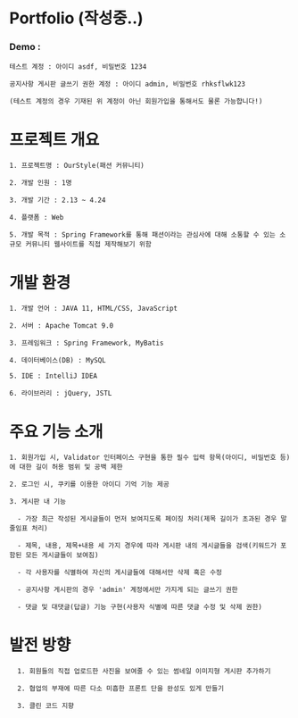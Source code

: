 # Portfolio (작성중..)

### Demo : 

    테스트 계정 : 아이디 asdf, 비밀번호 1234
    
    공지사항 게시판 글쓰기 권한 계정 : 아이디 admin, 비밀번호 rhksflwk123
    
    (테스트 계정의 경우 기재된 위 계정이 아닌 회원가입을 통해서도 물론 가능합니다!)
    
    
# 프로젝트 개요

    1. 프로젝트명 : OurStyle(패션 커뮤니티)
    
    2. 개발 인원 : 1명
    
    3. 개발 기간 : 2.13 ~ 4.24
    
    4. 플랫폼 : Web
    
    5. 개발 목적 : Spring Framework를 통해 패션이라는 관심사에 대해 소통할 수 있는 소규모 커뮤니티 웹사이트를 직접 제작해보기 위함
    
    
# 개발 환경

    1. 개발 언어 : JAVA 11, HTML/CSS, JavaScript
    
    2. 서버 : Apache Tomcat 9.0
    
    3. 프레임워크 : Spring Framework, MyBatis
    
    4. 데이터베이스(DB) : MySQL
    
    5. IDE : IntelliJ IDEA
    
    6. 라이브러리 : jQuery, JSTL
    
  
# 주요 기능 소개
  
    1. 회원가입 시, Validator 인터페이스 구현을 통한 필수 입력 항목(아이디, 비밀번호 등)에 대한 길이 허용 범위 및 공백 제한
    
    2. 로그인 시, 쿠키를 이용한 아이디 기억 기능 제공
    
    3. 게시판 내 기능
    
      - 가장 최근 작성된 게시글들이 먼저 보여지도록 페이징 처리(제목 길이가 초과된 경우 말줄임표 처리)
    
      - 제목, 내용, 제목+내용 세 가지 경우에 따라 게시판 내의 게시글들을 검색(키워드가 포함된 모든 게시글들이 보여짐)
      
      - 각 사용자를 식별하여 자신의 게시글들에 대해서만 삭제 혹은 수정
      
      - 공지사항 게시판의 경우 'admin' 계정에서만 가지게 되는 글쓰기 권한
      
      - 댓글 및 대댓글(답글) 기능 구현(사용자 식별에 따른 댓글 수정 및 삭제 권한)
      
  
  # 발전 방향
  
      1. 회원들의 직접 업로드한 사진을 보여줄 수 있는 썸네일 이미지형 게시판 추가하기
      
      2. 협업의 부재에 따른 다소 미흡한 프론트 단을 완성도 있게 만들기
      
      3. 클린 코드 지향
